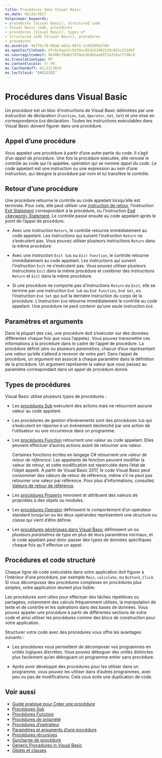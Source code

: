 ```yaml
---
title: Procédures dans Visual Basic
ms.date: 04/28/2017
helpviewer_keywords:
- procedures [Visual Basic], structured code
- Visual Basic code, procedures
- procedures [Visual Basic], types of
- structured code [Visual Basic], procedures
- procedures
ms.assetid: 9effbcf0-80a0-4d1a-98f4-2c6920592766
ms.openlocfilehash: 07c6cbae11cb259ac852d33992526c855c231d4f
ms.sourcegitcommit: 6b308cf6d627d78ee36dbbae8972a310ac7fd6c8
ms.translationtype: MT
ms.contentlocale: fr-FR
ms.lasthandoff: 01/23/2019
ms.locfileid: "54513332"
---
```

# <a name="procedures-in-visual-basic"></a>Procédures dans Visual Basic
Un *procédure* est un bloc d’instructions de Visual Basic délimitées par une instruction de déclaration (`Function`, `Sub`, `Operator`, `Get`, `Set`) et une mise en correspondance `End` déclaration. Toutes les instructions exécutables dans Visual Basic doivent figurer dans une procédure.  
  
## <a name="calling-a-procedure"></a>Appel d’une procédure  
 Vous appelez une procédure à partir d’une autre partie du code. Il s’agit d’un *appel de procédure*. Une fois la procédure exécutée, elle renvoie le contrôle au code qui l’a appelée, opération qui se nomme *appel du code*. Le code appelant est une instruction ou une expression au sein d’une instruction, qui désigne la procédure par nom et lui transfère le contrôle.  
  
## <a name="returning-from-a-procedure"></a>Retour d’une procédure  
 Une procédure retourne le contrôle au code appelant lorsqu’elle est terminée. Pour cela, elle peut utiliser une [instruction de retour](../../../../visual-basic/language-reference/statements/return-statement.md), l’instruction [Exit Statement](../../../../visual-basic/language-reference/statements/exit-statement.md) correspondant à la procédure, ou l’instruction [End \<keyword> Statement](../../../../visual-basic/language-reference/statements/end-keyword-statement.md). Le contrôle passe ensuite au code appelant après le point de l’appel de procédure.  
  
-   Avec une instruction `Return`, le contrôle retourne immédiatement au code appelant. Les instructions qui suivent l’instruction `Return` ne s’exécutent pas. Vous pouvez utiliser plusieurs instructions `Return` dans la même procédure.  
  
-   Avec une instruction `Exit Sub` ou `Exit Function`, le contrôle retourne immédiatement au code appelant. Les instructions qui suivent l’instruction `Exit` ne s’exécutent pas. Vous pouvez utiliser plusieurs instructions `Exit` dans la même procédure et combiner des instructions `Return` et `Exit` dans la même procédure.  
  
-   Si une procédure ne comporte pas d’instructions `Return` ou `Exit`, elle se termine par une instruction `End Sub` ou `End Function`, `End Get`, ou l’instruction `End Set` qui suit la dernière instruction du corps de la procédure. L’instruction `End` retourne immédiatement le contrôle au code appelant. Une procédure ne peut contenir qu’une seule instruction `End`.  
  
## <a name="parameters-and-arguments"></a>Paramètres et arguments  
 Dans la plupart des cas, une procédure doit s’exécuter sur des données différentes chaque fois que vous l’appelez. Vous pouvez transmettre ces informations à la procédure dans le cadre de l’appel de procédure. La procédure définit zéro ou plusieurs *paramètres*, chacun d’eux représentant une valeur qu’elle s’attend à recevoir de votre part. Dans l’appel de procédure, un *argument* est associé à chaque paramètre dans la définition de la procédure. Un argument représente la valeur que vous passez au paramètre correspondant dans un appel de procédure donné.  
  
## <a name="types-of-procedures"></a>Types de procédures  
 Visual Basic utilise plusieurs types de procédures :  
  
-   Les [procédures Sub](./sub-procedures.md) exécutent des actions mais ne retournent aucune valeur au code appelant.  
  
-   Les procédures de gestion d’événements sont des procédures `Sub` qui s’exécutent en réponse à un événement déclenché par une action de l’utilisateur ou une occurrence dans un programme.  
  
-   Les [procédures Function](./function-procedures.md) retournent une valeur au code appelant. Elles peuvent effectuer d’autres actions avant de retourner une valeur.

    Certaines fonctions écrites en langage C# retournent une *valeur de retour de référence*. Les appelants de fonction peuvent modifier la valeur de retour, et cette modification est répercutée dans l’état de l’objet appelé. À partir de Visual Basic 2017, le code Visual Basic peut consommer des valeurs de retour de référence, même s’il ne peut pas retourner une valeur par référence. Pour plus d’informations, consultez [Valeurs de retour de référence](ref-return-values.md).
  
-   Les [procédures Property](./property-procedures.md) renvoient et attribuent des valeurs de propriétés à des objets ou modules.  
  
-   Les [procédures Operator](./operator-procedures.md) définissent le comportement d’un opérateur standard lorsqu’un ou les deux opérandes représentent une structure ou classe qui vient d’être définie.  
  
-   Les [procédures génériques dans Visual Basic](../../../../visual-basic/programming-guide/language-features/data-types/generic-procedures.md) définissent un ou plusieurs *paramètres de type* en plus de leurs paramètres normaux, et le code appelant peut donc passer des types de données spécifiques chaque fois qu’il effectue un appel.  
  
## <a name="procedures-and-structured-code"></a>Procédures et code structuré  
 Chaque ligne de code exécutable dans votre application doit figurer à l’intérieur d’une procédure, par exemple `Main`, `calculate`, ou `Button1_Click`. Si vous décomposez des procédures complexes en procédures plus simples, votre application devient plus lisible.  
  
 Les procédures sont utiles pour effectuer des tâches répétitives ou partagées, notamment des calculs fréquemment utilisés, la manipulation de texte et de contrôle et les opérations dans des bases de données. Vous pouvez appeler une procédure à partir de différentes sections de votre code et ainsi utiliser les procédures comme des blocs de construction pour votre application.  
  
 Structurer votre code avec des procédures vous offre les avantages suivants :  
  
-   Les procédures vous permettent de décomposer vos programmes en unités logiques discrètes. Vous pouvez déboguer des unités distinctes plus facilement qu’en déboguant un programme entier sans procédure.  
  
-   Après avoir développé des procédures pour les utiliser dans un programme, vous pouvez les utiliser dans d’autres programmes, avec peu ou pas de modifications. Cela vous évite une duplication de code.  
  
## <a name="see-also"></a>Voir aussi
- [Guide pratique pour Créer une procédure](./how-to-create-a-procedure.md)
- [Procédures Sub](./sub-procedures.md)
- [Procédures Function](./function-procedures.md)
- [Procédures de propriété](./property-procedures.md)
- [Procédures d’opérateur](./operator-procedures.md)
- [Paramètres et arguments d’une procédure](./procedure-parameters-and-arguments.md)
- [Procédures récursives](./recursive-procedures.md)
- [Surcharge de procédure](./procedure-overloading.md)
- [Generic Procedures in Visual Basic](../../../../visual-basic/programming-guide/language-features/data-types/generic-procedures.md)
- [Objets et classes](../../../../visual-basic/programming-guide/language-features/objects-and-classes/index.md)
